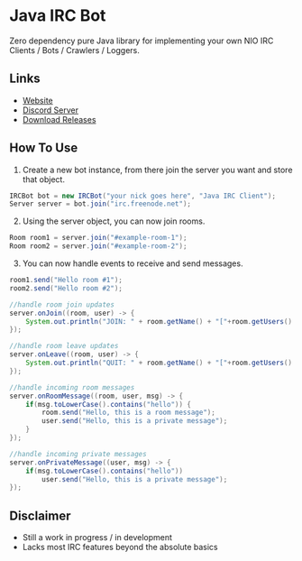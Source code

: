 # Java IRC Bot
Zero dependency pure Java library for implementing your own NIO IRC Clients / Bots / Crawlers / Loggers.

<!--
## How To Add As Library
Add it as a maven dependency or just [download the latest release](https://github.com/Konloch/JavaIRCBot/releases).
```xml
<dependency>
  <groupId>com.konloch</groupId>
  <artifactId>IRCBot</artifactId>
  <version>1.0.0</version>
</dependency>
```

--->
## Links
* [Website](https://konloch.com/JavaIRCBot/)
* [Discord Server](https://discord.gg/aexsYpfMEf)
* [Download Releases](https://konloch.com/JavaIRCBot/releases)

## How To Use

1) Create a new bot instance, from there join the server you want and store that object.
```java
IRCBot bot = new IRCBot("your nick goes here", "Java IRC Client");
Server server = bot.join("irc.freenode.net");
```

2) Using the server object, you can now join rooms.
```java
Room room1 = server.join("#example-room-1");
Room room2 = server.join("#example-room-2");
```

3) You can now handle events to receive and send messages.
```java
room1.send("Hello room #1");
room2.send("Hello room #2");

//handle room join updates
server.onJoin((room, user) -> {
	System.out.println("JOIN: " + room.getName() + "["+room.getUsers().size()+"] " + user.getNickname());
});

//handle room leave updates
server.onLeave((room, user) -> {
	System.out.println("QUIT: " + room.getName() + "["+room.getUsers().size()+"] " + user.getNickname());
});

//handle incoming room messages
server.onRoomMessage((room, user, msg) -> {
	if(msg.toLowerCase().contains("hello")) {
		room.send("Hello, this is a room message");
		user.send("Hello, this is a private message");
	}
});

//handle incoming private messages
server.onPrivateMessage((user, msg) -> {
	if(msg.toLowerCase().contains("hello"))
		user.send("Hello, this is a private message");
});
```

## Disclaimer
+ Still a work in progress / in development
+ Lacks most IRC features beyond the absolute basics